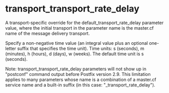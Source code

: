 # transport_transport_rate_delay 

 A transport-specific override for the default_transport_rate_delay
parameter value, where the initial transport in the parameter
name is the master.cf name of the message delivery transport. 

 Specify a non-negative time value (an integral value plus an optional
one-letter suffix that specifies the time unit).  Time units: s
(seconds), m (minutes), h (hours), d (days), w (weeks).
The default time unit is s (seconds).  

 Note: transport_transport_rate_delay parameters will
not show up in "postconf" command output before Postfix version
2.9.  This limitation applies to many parameters whose name is a
combination of a master.cf service name and a built-in suffix (in
this case: "_transport_rate_delay").  


